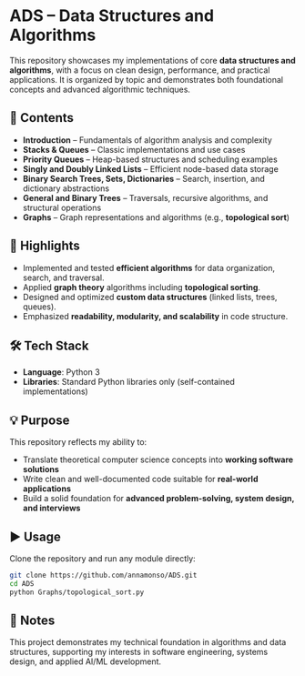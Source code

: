 # ADS – Data Structures and Algorithms

This repository showcases my implementations of core **data structures and algorithms**, with a focus on clean design, performance, and practical applications. It is organized by topic and demonstrates both foundational concepts and advanced algorithmic techniques.

## 📂 Contents

- **Introduction** – Fundamentals of algorithm analysis and complexity
- **Stacks & Queues** – Classic implementations and use cases
- **Priority Queues** – Heap-based structures and scheduling examples
- **Singly and Doubly Linked Lists** – Efficient node-based data storage
- **Binary Search Trees, Sets, Dictionaries** – Search, insertion, and dictionary abstractions
- **General and Binary Trees** – Traversals, recursive algorithms, and structural operations
- **Graphs** – Graph representations and algorithms (e.g., **topological sort**)
  
## 🚀 Highlights

- Implemented and tested **efficient algorithms** for data organization, search, and traversal.  
- Applied **graph theory** algorithms including **topological sorting**.  
- Designed and optimized **custom data structures** (linked lists, trees, queues).  
- Emphasized **readability, modularity, and scalability** in code structure.  

## 🛠️ Tech Stack

- **Language**: Python 3  
- **Libraries**: Standard Python libraries only (self-contained implementations)  

## 💡 Purpose

This repository reflects my ability to:  
- Translate theoretical computer science concepts into **working software solutions**  
- Write clean and well-documented code suitable for **real-world applications**  
- Build a solid foundation for **advanced problem-solving, system design, and interviews**  

## ▶️ Usage

Clone the repository and run any module directly:
```bash
git clone https://github.com/annamonso/ADS.git
cd ADS
python Graphs/topological_sort.py
```

## 📌 Notes
This project demonstrates my technical foundation in algorithms and data structures, supporting my interests in software engineering, systems design, and applied AI/ML development.
